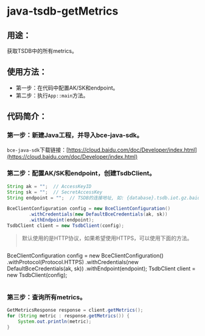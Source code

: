 # java-tsdb-getMetrics

## 用途：

获取TSDB中的所有metrics。

## 使用方法：

* 第一步：在代码中配置AK/SK和endpoint。
* 第二步：执行`App::main`方法。

## 代码简介：

### 第一步：新建Java工程，并导入bce-java-sdk。

`bce-java-sdk`下载链接：[https://cloud.baidu.com/doc/Developer/index.html](https://cloud.baidu.com/doc/Developer/index.html)

### 第二步：配置AK/SK和endpoint，创建TsdbClient。

```java
String ak = "";  // AccessKeyID
String sk = "";  // SecretAccessKey
String endpoint = "";  // TSDB的连接地址, 如: {database}.tsdb.iot.gz.baidubce.com

BceClientConfiguration config = new BceClientConfiguration()
        .withCredentials(new DefaultBceCredentials(ak, sk))
        .withEndpoint(endpoint);
TsdbClient client = new TsdbClient(config);
```

> 默认使用的是HTTP协议，如果希望使用HTTPS，可以使用下面的方法。
>
> ```java
BceClientConfiguration config = new BceClientConfiguration()
        .withProtocol(Protocol.HTTPS)
        .withCredentials(new DefaultBceCredentials(ak, sk))
        .withEndpoint(endpoint);
TsdbClient client = new TsdbClient(config);
> ```

### 第三步：查询所有metrics。

```java
GetMetricsResponse response = client.getMetrics();
for (String metric : response.getMetrics()) {
    System.out.println(metric);
}
```